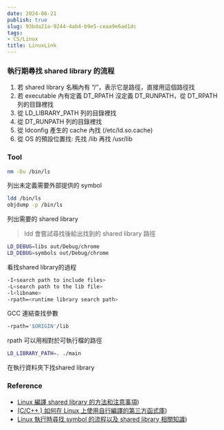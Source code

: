 ```yaml
---
date: 2024-06-21
publish: true
slug: 93bda21a-9244-4ab4-b9e5-ceaa9e6ad1dc
tags:
- CS/Linux
title: LinuxLink
---
```

### 執行期尋找 shared library 的流程

1. 若 shared library 名稱內有 “/”，表示它是路徑，直接用這個路徑找
2. 若 executable 內有定義 DT_RPATH 沒定義 DT_RUNPATH，從 DT_RPATH 列的目錄裡找
3. 從 LD_LIBRARY_PATH 列的目錄裡找
4. 從 DT_RUNPATH 列的目錄裡找
5. 從 ldconfig 產生的 cache 內找 (/etc/ld.so.cache)
6. 從 OS 的預設位置找: 先找 /lib 再找 /usr/lib

### Tool

```sh
nm -Du /bin/ls  
```

列出未定義需要外部提供的 symbol

```sh
ldd /bin/ls  
objdump -p /bin/ls  
```

列出需要的 shared library

> ldd 會嘗試尋找後給出找到的 shared library 路徑



```sh
LD_DEBUG=libs out/Debug/chrome  
LD_DEBUG=symbols out/Debug/chrome  
```

看找shared library的過程

```sh
-I<search path to include files>  
-L<search path to the lib file>  
-l<libname>  
-rpath=<runtime library search path>  
```

GCC 連結查找參數

```sh
-rpath='$ORIGIN'/lib  
```

rpath 可以用相對於可執行檔的路徑

```sh
LD_LIBRARY_PATH=. ./main  
```

在執行資料夾下找shared library

### Reference

- [Linux 編譯 shared library 的方法和注意事項](<%5Bhttps://medium.com/fcamels-notes/linux-%E7%B7%A8%E8%AD%AF-shared-library-%E7%9A%84%E6%96%B9%E6%B3%95%E5%92%8C%E6%B3%A8%E6%84%8F%E4%BA%8B%E9%A0%85-cb35844ef331%5D(https://medium.com/fcamels-notes/linux-%E7%B7%A8%E8%AD%AF-shared-library-%E7%9A%84%E6%96%B9%E6%B3%95%E5%92%8C%E6%B3%A8%E6%84%8F%E4%BA%8B%E9%A0%85-cb35844ef331>))
- [(C/C++ ) 如何在 Linux 上使用自行編譯的第三方函式庫](<%5Bhttps://medium.com/@fcamel/c-c-%E5%A6%82%E4%BD%95%E5%9C%A8-linux-%E4%B8%8A%E4%BD%BF%E7%94%A8%E8%87%AA%E8%A1%8C%E7%B7%A8%E8%AD%AF%E7%9A%84%E7%AC%AC%E4%B8%89%E6%96%B9%E5%87%BD%E5%BC%8F%E5%BA%AB-1f19c3abaebe%5D(https://medium.com/@fcamel/c-c-%E5%A6%82%E4%BD%95%E5%9C%A8-linux-%E4%B8%8A%E4%BD%BF%E7%94%A8%E8%87%AA%E8%A1%8C%E7%B7%A8%E8%AD%AF%E7%9A%84%E7%AC%AC%E4%B8%89%E6%96%B9%E5%87%BD%E5%BC%8F%E5%BA%AB-1f19c3abaebe>))
- [Linux 執行時尋找 symbol 的流程以及 shared library 相關知識](<%5Bhttps://medium.com/fcamels-notes/linux-%E5%9F%B7%E8%A1%8C%E6%99%82%E5%B0%8B%E6%89%BE-symbol-%E7%9A%84%E6%B5%81%E7%A8%8B%E4%BB%A5%E5%8F%8A-shared-library-%E7%9B%B8%E9%97%9C%E7%9F%A5%E8%AD%98-b0cf1e19cbf3%5D(https://medium.com/fcamels-notes/linux-%E5%9F%B7%E8%A1%8C%E6%99%82%E5%B0%8B%E6%89%BE-symbol-%E7%9A%84%E6%B5%81%E7%A8%8B%E4%BB%A5%E5%8F%8A-shared-library-%E7%9B%B8%E9%97%9C%E7%9F%A5%E8%AD%98-b0cf1e19cbf3>))
